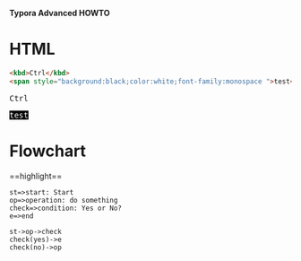 **Typora Advanced HOWTO**

# HTML



```html
<kbd>Ctrl</kbd>
<span style="background:black;color:white;font-family:monospace ">test</span>
```



<kbd>Ctrl</kbd>

<span style="background:black;color:white;font-family:monospace ">test</span>

# Flowchart

==highlight==



```flow
st=>start: Start
op=>operation: do something
check=>condition: Yes or No?
e=>end

st->op->check
check(yes)->e
check(no)->op

```

